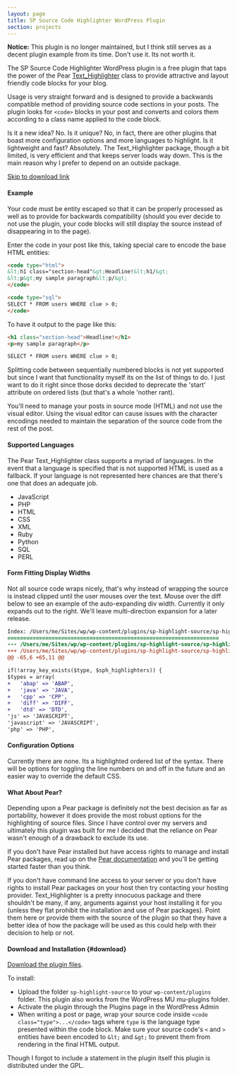 ```yaml
---
layout: page
title: SP Source Code Highlighter WordPress Plugin
section: projects
---
```


<div class="alert warning">
    <b>Notice:</b> This plugin is no longer maintained, but I think still serves as a decent plugin example from its time. Don't use it. Its not worth it.
</div>

The SP Source Code Highlighter WordPress plugin is a free plugin that taps the power of the Pear <a href="http://pear.php.net/package/Text_Highlighter" title="Pear Text_Highlighter class">Text_Highlighter</a> class to provide attractive and layout friendly code blocks for your blog.

Usage is very straight forward and is designed to provide a backwards compatible method of providing source code sections in your posts. The plugin looks for `<code>` blocks in your post and converts and colors them according to a class name applied to the code block.

Is it a new idea? No. Is it unique? No, in fact, there are other plugins that boast more configuration options and more languages to highlight. Is it lightweight and fast? Absolutely. The Text_Highlighter package, though a bit limited, is very efficient and that keeps server loads way down. This is the main reason why I prefer to depend on an outside package.

<a class="darr" href="#download">Skip to download link</a>

#### Example

Your code must be entity escaped so that it can be properly processed as well as to provide for backwards compatibility (should you ever decide to not use the plugin, your code blocks will still display the source instead of disappearing in to the page).

Enter the code in your post like this, taking special care to encode the base HTML entities:

``` html
<code type="html">
&lt;h1 class="section-head"&gt;Headline!&lt;h1/&gt;
&lt;p&gt;my sample paragraph&lt;p/&gt;
</code>

<code type="sql">
SELECT * FROM users WHERE clue > 0;
</code>
```

To have it output to the page like this:

``` html
<h1 class="section-head">Headline!</h1>
<p>my sample paragraph</p>

SELECT * FROM users WHERE clue > 0;
```

Splitting code between sequentially numbered blocks is not yet supported but since I want that functionality myself its on the list of things to do. I just want to do it right since those dorks decided to deprecate the 'start' attribute on ordered lists (but that's a whole 'nother rant).

You'll need to manage your posts in source mode (HTML) and not use the visual editor. Using the visual editor can cause issues with the character encodings needed to maintain the separation of the source code from the rest of the post.

#### Supported Languages
The Pear Text_Highlighter class supports a myriad of languages. In the event that a language is specified that is not supported HTML is used as a fallback. If your language is not represented here chances are that there's one that does an adequate job.

- JavaScript
- PHP
- HTML
- CSS
- XML
- Ruby
- Python
- SQL
- PERL

#### Form Fitting Display Widths

Not all source code wraps nicely, that's why instead of wrapping the source is instead clipped until the user mouses over the text. Mouse over the diff below to see an example of the auto-expanding div width. Currently it only expands out to the right. We'll leave multi-direction expansion for a later release.

``` diff
Index: /Users/me/Sites/wp/wp-content/plugins/sp-highlight-source/sp-highlight-source.php
===================================================================
--- /Users/me/Sites/wp/wp-content/plugins/sp-highlight-source/sp-highlight-source.php	(revision 9)
+++ /Users/me/Sites/wp/wp-content/plugins/sp-highlight-source/sp-highlight-source.php	(working copy)
@@ -65,6 +65,11 @@

if(!array_key_exists($type, $sph_highlighters)) {
$types = array(
+	'abap' => 'ABAP',
+	'java' => 'JAVA',
+	'cpp' => 'CPP',
+	'diff' => 'DIFF',
+	'dtd' => 'DTD',
'js' => 'JAVASCRIPT',
'javascript' => 'JAVASCRIPT',
'php' => 'PHP',
```

#### Configuration Options

Currently there are none. Its a highlighted ordered list of the syntax. There will be options for toggling the line numbers on and off in the future and an easier way to override the default CSS.

#### What About Pear?

Depending upon a Pear package is definitely not the best decision as far as portability, however it does provide the most robust options for the highlighting of source files. Since I have control over my servers and ultimately this plugin was built for me I decided that the reliance on Pear wasn't enough of a drawback to exclude its use.

If you don't have Pear installed but have access rights to manage and install Pear packages, read up on the <a href="http://pear.php.net/manual/en/installation.php">Pear documentation</a> and you'll be getting started faster than you think.

If you don't have command line access to your server or you don't have rights to install Pear packages on your host then try contacting your hosting provider. Text_Highlighter is a pretty innocuous package and there shouldn't be many, if any, arguments against your host installing it for you (unless they flat prohibit the installation and use of Pear packages). Point them here or provide them with the source of the plugin so that they have a better idea of how the package will be used as this could help with their decision to help or not.

#### Download and Installation {#download}

<a href="http://top-frog.com/wp/wp-content/uploads/2009/07/sp-highlight-source-0.5.zip">Download the plugin files</a>.

To install:

- Upload the folder `sp-highlight-source` to your `wp-content/plugins` folder. This plugin also works from the WordPress MU mu-plugins folder.
- Activate the plugin through the Plugins page in the WordPress Admin
- When writing a post or page, wrap your source code inside `<code class="type">...</code>` tags where `type` is the language type presented within the code block. Make sure your source code's `<` and `>` entities have been encoded to `&lt;` and `&gt;` to prevent them from rendering in the final HTML output. 

Though I forgot to include a statement in the plugin itself this plugin is distributed under the GPL.
